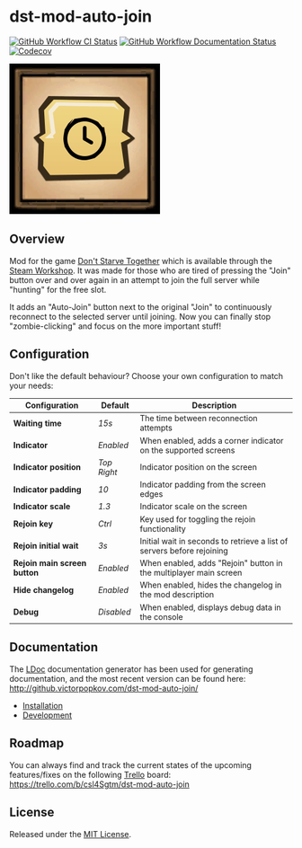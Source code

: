 # dst-mod-auto-join

[![GitHub Workflow CI Status][]](https://github.com/victorpopkov/dst-mod-auto-join/actions?query=workflow%3ACI)
[![GitHub Workflow Documentation Status][]](https://github.com/victorpopkov/dst-mod-auto-join/actions?query=workflow%3ADocumentation)
[![Codecov][]](https://codecov.io/gh/victorpopkov/dst-mod-auto-join)

[![Auto-Join](preview.gif)](https://steamcommunity.com/sharedfiles/filedetails/?id=1903101575)

## Overview

Mod for the game [Don't Starve Together][] which is available through the
[Steam Workshop][]. It was made for those who are tired of pressing the "Join"
button over and over again in an attempt to join the full server while "hunting"
for the free slot.

It adds an "Auto-Join" button next to the original "Join" to continuously
reconnect to the selected server until joining. Now you can finally stop
"zombie-clicking" and focus on the more important stuff!

## Configuration

Don't like the default behaviour? Choose your own configuration to match your
needs:

| Configuration                 | Default     | Description                                                            |
| ----------------------------- | ----------- | ---------------------------------------------------------------------- |
| **Waiting time**              | _15s_       | The time between reconnection attempts                                 |
| **Indicator**                 | _Enabled_   | When enabled, adds a corner indicator on the supported screens         |
| **Indicator position**        | _Top Right_ | Indicator position on the screen                                       |
| **Indicator padding**         | _10_        | Indicator padding from the screen edges                                |
| **Indicator scale**           | _1.3_       | Indicator scale on the screen                                          |
| **Rejoin key**                | _Ctrl_      | Key used for toggling the rejoin functionality                         |
| **Rejoin initial wait**       | _3s_        | Initial wait in seconds to retrieve a list of servers before rejoining |
| **Rejoin main screen button** | _Enabled_   | When enabled, adds "Rejoin" button in the multiplayer main screen      |
| **Hide changelog**            | _Enabled_   | When enabled, hides the changelog in the mod description               |
| **Debug**                     | _Disabled_  | When enabled, displays debug data in the console                       |

## Documentation

The [LDoc][] documentation generator has been used for generating documentation,
and the most recent version can be found here:
http://github.victorpopkov.com/dst-mod-auto-join/

- [Installation][]
- [Development][]

## Roadmap

You can always find and track the current states of the upcoming features/fixes
on the following [Trello][] board:
https://trello.com/b/csl4Sgtm/dst-mod-auto-join

## License

Released under the [MIT License](https://opensource.org/licenses/MIT).

[codecov]: https://img.shields.io/codecov/c/github/victorpopkov/dst-mod-auto-join.svg
[development]: readme/02-development.md
[don't starve together]: https://www.klei.com/games/dont-starve-together
[github workflow ci status]: https://img.shields.io/github/workflow/status/victorpopkov/dst-mod-auto-join/CI?label=CI
[github workflow documentation status]: https://img.shields.io/github/workflow/status/victorpopkov/dst-mod-auto-join/Documentation?label=Documentation
[installation]: readme/01-installation.md
[ldoc]: https://stevedonovan.github.io/ldoc/
[steam workshop]: https://steamcommunity.com/sharedfiles/filedetails/?id=1903101575
[trello]: https://trello.com/
